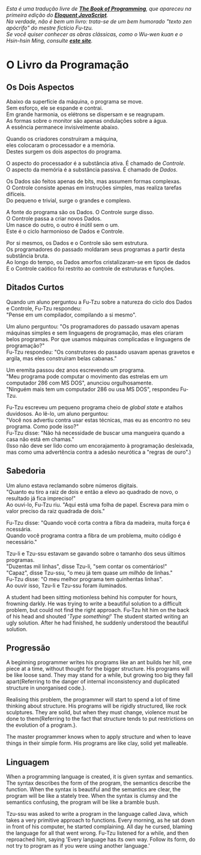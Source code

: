 <i>Esta é uma tradução livre de <b><a href="http://eloquentjavascript.net/1st_edition/chapter6.html">The Book of Programming</a></b>, que apareceu na primeira edição do <b><a href="http://eloquentjavascript.net">Eloquent JavaScript</a></b>.<br/>
Na verdade, não é bem um livro: trata-se de um bem humorado "texto zen apócrifo" do mestre fictício Fu-tzu.<br/>
Se você quiser conhecer as obras clássicas, como o <i>Wu-wen kuan</i> e o <i>Hsin-hsin Ming</i>, consulte <b><a href="http://www.sacred-texts.com/bud/zen/">este site</a></b>.</i>

# O Livro da Programação

## Os Dois Aspectos

Abaixo da superfície da máquina, o programa se move.<br/>
Sem esforço, ele se espande e contrai.<br/>
Em grande harmonia, os elétrons se dispersam e se reagrupam.<br/>
As formas sobre o monitor são apenas ondulações sobre a água.<br/>
A essência permanece invisivelmente abaixo.

Quando os criadores construíram a máquina,<br/>
eles colocaram o processador e a memória.<br/>
Destes surgem os dois aspectos do programa.

O aspecto do processador é a substância ativa. É chamado de <i>Controle</i>.<br/>
O aspecto da memória é a substância passiva.
É chamado de <i>Dados</i>.

Os Dados são feitos apenas de bits, mas assumem formas complexas.<br/>
O Controle consiste apenas em instruções simples, mas realiza tarefas difíceis.<br/>
Do pequeno e trivial, surge o grandes e complexo.

A fonte do programa são os Dados. O Controle surge disso.<br/>
O Controle passa a criar novos Dados.<br/>
Um nasce do outro, o outro é inútil sem o um.<br/>
Este é o ciclo harmonioso de Dados e Controle.

Por si mesmos, os Dados e o Controle são sem estrutura.<br/>
Os programadores do passado moldaram seus programas a partir desta substância bruta.<br/>
Ao longo do tempo, os Dados amorfos cristalizaram-se em tipos de dados<br/>
E o Controle caótico foi restrito ao controle de estruturas e funções.

## Ditados Curtos

Quando um aluno perguntou a Fu-Tzu sobre a natureza do ciclo dos Dados e Controle, Fu-Tzu respondeu:<br/>
"Pense em um compilador, compilando a si mesmo".

Um aluno perguntou: "Os programadores do passado usavam apenas máquinas simples e sem linguagens de programação, mas eles criaram belos programas. Por que usamos máquinas complicadas e linguagens de programação?"<br/>
Fu-Tzu respondeu: "Os construtores do passado usavam apenas gravetos e argila, mas eles construíram belas cabanas."

Um eremita passou dez anos escrevendo um programa.<br/>
"Meu programa pode computar o movimento das estrelas em um computador 286 com MS DOS", anunciou orgulhosamente.<br/>
"Ninguém mais tem um computador 286 ou usa MS DOS", respondeu Fu-Tzu.

Fu-Tzu escreveu um pequeno programa cheio de <i>global state</i> e atalhos duvidosos. Ao lê-lo, um aluno perguntou:<br/>
"Você nos advertiu contra usar estas técnicas, mas eu as encontro no seu programa. Como pode isso?"<br/>
Fu-Tzu disse: "Não há necessidade de buscar uma mangueira quando a casa não está em chamas."<br/>
(Isso não deve ser lido como um encorajamento à programação desleixada, mas como uma advertência contra a adesão neurótica a "regras de ouro".)

## Sabedoria

Um aluno estava reclamando sobre números digitais.</br>
"Quanto eu tiro a raiz de dois e então a elevo ao quadrado de novo, o resultado já fica impreciso!"<br/>
Ao ouvi-lo, Fu-Tzu riu. "Aqui está uma folha de papel. Escreva para mim o valor preciso da raiz quadrada de dois."

Fu-Tzu disse: "Quando você corta contra a fibra da madeira, muita força é ncessária.<br/>
Quando você programa contra a fibra de um problema, muito código é necessário."

Tzu-li e Tzu-ssu estavam se gavando sobre o tamanho dos seus últimos programas.<br/>
"Duzentas mil linhas", disse Tzu-li, "sem contar os comentários!"<br/>
"Capaz", disse Tzu-ssu, "o meu já tem quase <i>um milhão</i> de linhas."<br/>
Fu-Tzu disse: "O meu melhor programa tem quinhentas linhas".<br/>
Ao ouvir isso, Tzu-li e Tzu-ssu foram iluminados.

A student had been sitting motionless behind his computer for hours, frowning darkly.
He was trying to write a beautiful solution to a difficult problem, but could not find the right approach.
Fu-Tzu hit him on the back of his head and shouted '*Type something!*' 
The student started writing an ugly solution. After he had finished, he suddenly understood the beautiful solution.

## Progressão

A beginning programmer writes his programs like an ant builds her
hill, one piece at a time, without thought for the bigger structure.
His programs will be like loose sand. They may stand for a while, but
growing too big they fall apart{Referring to the danger of internal
inconsistency and duplicated structure in unorganised code.}.

Realising this problem, the programmer will start to spend a lot of
time thinking about structure. His programs will be rigidly
structured, like rock sculptures. They are solid, but when they must
change, violence must be done to them{Referring to the fact that
structure tends to put restrictions on the evolution of a program.}.

The master programmer knows when to apply structure and when to leave
things in their simple form. His programs are like clay, solid yet
malleable.

## Linguagem

When a programming language is created, it is given syntax and
semantics. The syntax describes the form of the program, the semantics
describe the function. When the syntax is beautiful and the semantics
are clear, the program will be like a stately tree. When the syntax is
clumsy and the semantics confusing, the program will be like a bramble
bush.

Tzu-ssu was asked to write a program in the language called Java,
which takes a very primitive approach to functions. Every morning, as
he sat down in front of his computer, he started complaining. All day
he cursed, blaming the language for all that went wrong. Fu-Tzu
listened for a while, and then reproached him, saying 'Every language
has its own way. Follow its form, do not try to program as if you
were using another language.'
